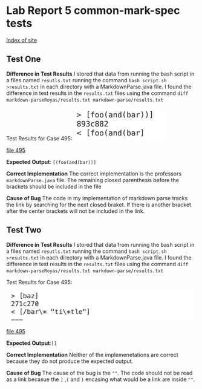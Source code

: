 # Lab Report 5 common-mark-spec tests 
[Index of site](https://rsavoj.github.io/cse15l-lab-reports/)
## Test One 
**Difference in Test Results** 
I stored that data from running the bash script in a files named `resutls.txt` running the command `bash script.sh >results.txt` in each directory with a MarkdownParse.java file. I found the difference in test results in the `results.txt` files using the command `diff markdown-parseRoyas/results.txt markdown-parse/results.txt`

Test Results for Case 495: 
![image](495.png)

[file 495](https://rsavoj.github.io/cse15l-lab-reports/Lab-report-5/495.md)


**Expected Output**: `[(foo(and(bar))]`

**Correct Implementation** The correct implementation is the professors `markdownParse.java` file. The remaining closed parenthesis before the brackets should be included in the file

**Cause of Bug** The code in my implementation of markdown parse tracks the link by searching for the next closed braket. If there is another bracket after the center brackets will not be included in the link.
## Test Two
**Difference in Test Results** I stored that data from running the bash script in a files named `resutls.txt` running the command `bash script.sh >results.txt` in each directory with a MarkdownParse.java file. I found the difference in test results in the `results.txt` files using the command `diff markdown-parseRoyas/results.txt markdown-parse/results.txt`


Test Results for Case 495: 

![image](523.png)

[file 495](https://rsavoj.github.io/cse15l-lab-reports/Lab-report-5/523.md)

**Expected Output**:`[]`

**Correct Implementation** Neither of the implemenetations are correct because they do not produce the expected output.

**Cause of Bug** The cause of the bug is the `""`. The code should not be read as a link becasue the `]` ,`(` and `)` encasing what would be a link are inside `""`.